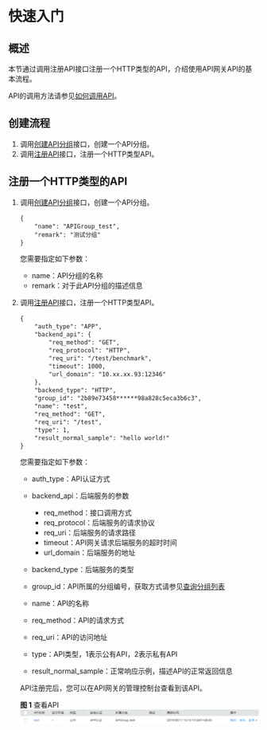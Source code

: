 # 快速入门<a name="apig-zh-api-180713012"></a>

## 概述<a name="section142673304107"></a>

本节通过调用注册API接口注册一个HTTP类型的API，介绍使用API网关API的基本流程。

API的调用方法请参见[如何调用API](构造请求.md)。

## 创建流程<a name="section114621034191316"></a>

1.  调用[创建API分组](创建API分组.md)接口，创建一个API分组。
2.  调用[注册API](注册API.md)接口，注册一个HTTP类型API。

## 注册一个HTTP类型的API<a name="section79281954104911"></a>

1.  调用[创建API分组](创建API分组.md)接口，创建一个API分组。

    ```
    {
    	"name": "APIGroup_test",
    	"remark": "测试分组"
    }
    ```

    您需要指定如下参数：

    -   name：API分组的名称
    -   remark：对于此API分组的描述信息

2.  调用[注册API](注册API.md)接口，注册一个HTTP类型API。

    ```
    {
    	"auth_type": "APP",
    	"backend_api": {
    		"req_method": "GET",
    		"req_protocol": "HTTP",
    		"req_uri": "/test/benchmark",
    		"timeout": 1000,
    		"url_domain": "10.xx.xx.93:12346"
    	},
    	"backend_type": "HTTP",
    	"group_id": "2b89e73458******98a828c5eca3b6c3",
    	"name": "test",
    	"req_method": "GET",
    	"req_uri": "/test",
    	"type": 1,
    	"result_normal_sample": "hello world!"
    }
    ```

    您需要指定如下参数：

    -   auth\_type：API认证方式
    -   backend\_api：后端服务的参数
        -   req\_method：接口调用方式
        -   req\_protocol：后端服务的请求协议
        -   req\_uri：后端服务的请求路径
        -   timeout：API网关请求后端服务的超时时间
        -   url\_domain：后端服务的地址

    -   backend\_type：后端服务的类型
    -   group\_id：API所属的分组编号，获取方式请参见[查询分组列表](查询分组列表.md)
    -   name：API的名称
    -   req\_method：API的请求方式
    -   req\_uri：API的访问地址
    -   type：API类型，1表示公有API，2表示私有API
    -   result\_normal\_sample：正常响应示例，描述API的正常返回信息

    API注册完后，您可以在API网关的管理控制台查看到该API。

    **图 1**  查看API<a name="fig209941138161814"></a>  
    ![](figures/查看API.png "查看API")


